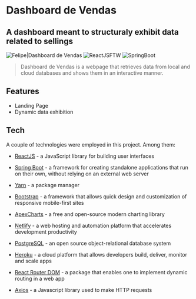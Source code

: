 # Dashboard de Vendas

## A dashboard meant to structuraly exhibit data related to sellings

![Felipe|Dashboard de Vendas](https://img.shields.io/badge/FelipeMDantas-Dashboard_de_Vendas-blue)
![ReactJSFTW](https://img.shields.io/badge/POWERED%20BY:%20ReactJS-blue)
![SpringBoot](https://img.shields.io/badge/POWERED%20BY:%20Spring_Boot-green)

>Dashboard de Vendas is a webpage that retrieves data from local and cloud databases and shows them in an interactive manner.

## Features

- Landing Page
- Dynamic data exhibition

## Tech

A couple of technologies were employed in this project. Among them:

- [ReactJS] - a JavaScript library for building user interfaces
- [Spring Boot] - a framework for creating standalone applications that run on their own, without relying on an external web server
- [Yarn] - a package manager
- [Bootstrap] - a framework that allows quick design and customization of responsive mobile-first sites
- [ApexCharts] - a free and open-source modern charting library
- [Netlify] - a web hosting and automation platform that accelerates development productivity
- [PostgreSQL] - an open source object-relational database system
- [Heroku] - a cloud platform that allows developers build, deliver, monitor and scale apps
- [React Router DOM] - a package that enables one to implement dynamic routing in a web app
- [Axios] - a Javascript library used to make HTTP requests

    [ReactJS]: https://reactjs.org/
    [Spring Boot]: https://spring.io/
    [Yarn]: https://yarnpkg.com/
    [Bootstrap]: https://getbootstrap.com/
    [ApexCharts]: https://apexcharts.com/
    [Netlify]: https://www.netlify.com/
    [PostgreSQL]: https://www.postgresql.org/
    [Heroku]: https://www.heroku.com/
    [React Router DOM]: https://v5.reactrouter.com/web/guides/quick-start
    [Axios]: https://axios-http.com/docs/intro
